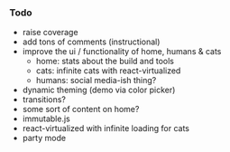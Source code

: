 ### Todo

* raise coverage
* add tons of comments (instructional)
* improve the ui / functionality of home, humans & cats
  - home: stats about the build and tools
  - cats: infinite cats with react-virtualized
  - humans: social media-ish thing?
* dynamic theming (demo via color picker)
* transitions?
* some sort of content on home?
* immutable.js
* react-virtualized with infinite loading for cats
* party mode
